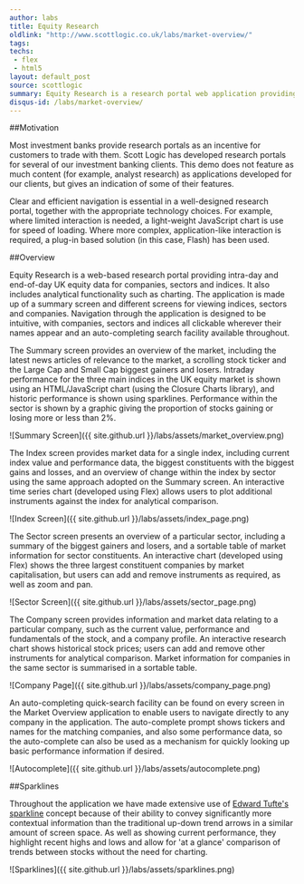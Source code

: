 ```yaml
---
author: labs
title: Equity Research
oldlink: "http://www.scottlogic.co.uk/labs/market-overview/"
tags: 
techs:
 - flex
 - html5
layout: default_post
source: scottlogic
summary: Equity Research is a research portal web application providing intra-day and end-of-day UK equity data for companies, sectors and indices.
disqus-id: /labs/market-overview/
---
```

##Motivation

Most investment banks provide research portals as an incentive for customers to trade with them. Scott Logic has developed research portals for several of our investment banking clients. This demo does not feature as much content (for example, analyst research) as applications developed for our clients, but gives an indication of some of their features.

Clear and efficient navigation is essential in a well-designed research portal, together with the appropriate technology choices. For example, where limited interaction is needed, a light-weight JavaScript chart is use for speed of loading. Where more complex, application-like interaction is required, a plug-in based solution (in this case, Flash) has been used.

##Overview

Equity Research is a web-based research portal providing intra-day and end-of-day UK equity data for companies, sectors and indices. It also includes analytical functionality such as charting. The application is made up of a summary screen and different screens for viewing indices, sectors and companies. Navigation through the application is designed to be intuitive, with companies, sectors and indices all clickable wherever their names appear and an auto-completing search facility available throughout.

The Summary screen provides an overview of the market, including the latest news articles of relevance to the market, a scrolling stock ticker and the Large Cap and Small Cap biggest gainers and losers. Intraday performance for the three main indices in the UK equity market is shown using an HTML/JavaScript chart (using the Closure Charts library), and historic performance is shown using sparklines. Performance within the sector is shown by a graphic giving the proportion of stocks gaining or losing more or less than 2%.

![Summary Screen]({{ site.github.url }}/labs/assets/market_overview.png)

The Index screen provides market data for a single index, including current index value and performance data, the biggest constituents with the biggest gains and losses, and an overview of change within the index by sector using the same approach adopted on the Summary screen. An interactive time series chart (developed using Flex) allows users to plot additional instruments against the index for analytical comparison.

![Index Screen]({{ site.github.url }}/labs/assets/index_page.png)

The Sector screen presents an overview of a particular sector, including a summary of the biggest gainers and losers, and a sortable table of market information for sector constituents. An interactive chart (developed using Flex) shows the three largest constituent companies by market capitalisation, but users can add and remove instruments as required, as well as zoom and pan.

![Sector Screen]({{ site.github.url }}/labs/assets/sector_page.png)

The Company screen provides information and market data relating to a particular company, such as the current value, performance and fundamentals of the stock, and a company profile. An interactive research chart shows historical stock prices; users can add and remove other instruments for analytical comparison. Market information for companies in the same sector is summarised in a sortable table.

![Company Page]({{ site.github.url }}/labs/assets/company_page.png)

An auto-completing quick-search facility can be found on every screen in the Market Overview application to enable users to navigate directly to any company in the application. The auto-complete prompt shows tickers and names for the matching companies, and also some performance data, so the auto-complete can also be used as a mechanism for quickly looking up basic performance information if desired.

![Autocomplete]({{ site.github.url }}/labs/assets/autocomplete.png)

##Sparklines

Throughout the application we have made extensive use of [Edward Tufte's](http://www.edwardtufte.com/tufte/) [sparkline](http://www.edwardtufte.com/bboard/q-and-a-fetch-msg?msg_id=0001OR) concept because of their ability to convey significantly more contextual information than the traditional up-down trend arrows in a similar amount of screen space. As well as showing current performance, they highlight recent highs and lows and allow for 'at a glance' comparison of trends between stocks without the need for charting.

![Sparklines]({{ site.github.url }}/labs/assets/sparklines.png)


